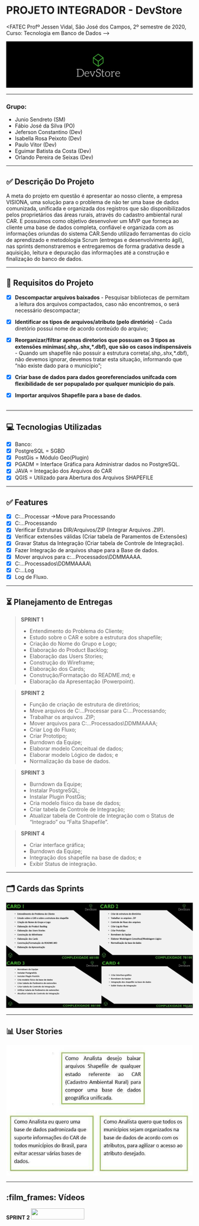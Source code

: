 # PROJETO INTEGRADOR - DevStore
<FATEC Profº Jessen Vidal, São José dos Campos, 2º semestre de 2020, Curso: Tecnologia em Banco de Dados -->
<!--img src="Imagens PI/Logo_Fatec.png"-->
<p align="center">
<img src="/Imagens PI/logo.jpg">


_________________________________________________________________________________________________
### **Grupo:**
- Junio Sendreto  (SM)
- Fábio José da Silva  (PO)
- Jeferson Constantino (Dev)
- Isabella Rosa Peixoto (Dev)
- Paulo Vitor (Dev)
- Eguimar Batista da Costa (Dev)
- Orlando Pereira de Seixas (Dev)
_________________________________________________________________________________________________

## :white_check_mark: Descrição Do Projeto
A meta do projeto em questão é apresentar ao nosso cliente, a empresa VISIONA, uma solução para o problema de não ter uma base de dados comunizada, unificada e organizada dos registros que são disponibilizados pelos proprietários das áreas rurais, através do cadastro ambiental rural CAR.   E possuimos como objetivo desenvolver um MVP que forneça ao cliente uma base de dados completa, confiável e organizada com as informações oriundas do sistema CAR.Sendo utilizado  ferramentas do ciclo de aprendizado e metodologia Scrum (entregas e desenvolvimento ágil), nas sprints demonstraremos e entregaremos de forma gradativa desde a aquisição, leitura e depuração das informações até a construção e finalização do banco de dados.
________________________________________________________________________________________________

## :green_book: Requisitos do Projeto

 - [x]  **Descompactar arquivos baixados** - Pesquisar bibliotecas de permitam a leitura dos arquivos compactados, caso não encontremos, o será necessário descompactar;

 - [x]  **Identificar os tipos de arquivos/atributo (pelo diretório)** - Cada diretório possui nome de acordo conteúdo do arquivo;

 - [x]  **Reorganizar/filtrar apenas diretorios que possuam os 3 tipos as extensões minimas(.shp,.shx,*.dbf), que são os casos indispensáveis** - Quando um shapefile não possuir a estrutura correta(.shp,.shx,*.dbf),  não devemos ignorar, devemos tratar esta situação, informando que “não existe dado para o município”;

 - [x]  **Criar base de dados para dados georeferenciados unifcada com flexibilidade de ser popupalado por qualquer município do país**. 

 - [x]  **Importar arquivos Shapefile para a base de dados**.<br><br>
________________________________________________________________________________________________
## :computer: Tecnologias Utilizadas 

 - [x] Banco:
 - [x] PostgreSQL 	= SGBD
 - [x] PostGis	= Módulo Geo(Plugin)
 - [x] PGADM	= Interface Gráfica para Administrar dados no PostgreSQL.
 - [x] JAVA	= Integação dos Arquivos do CAR
 - [x] QGIS = Utilizado para Abertura dos Arquivos SHAPEFILE
______________________________________________________________________________________________________

## :white_check_mark: Features
- [x] C:\...Processar ->Move para Processando
- [x] C:\...Processando
- [x] Verificar Estruturas DIR/Arquivos/ZIP (Integrar Arquivos .ZIP).
- [x] Verificar extensões válidas (Criar tabela de Paramentos de Extensões)
- [x] Gravar Status da Integração (Criar tabela de Controle de Integração).
- [x] Fazer Integração de arquivos shape para a Base de dados.
- [x] Mover arquivos para c:\...Processados\DDMMAAAA\.
- [x] C:\...Processados\DDMMAAAA\ 	
- [x] C:\...Log	
- [x] Log de Fluxo.
________________________________________________________________________________________________

## :hourglass_flowing_sand: Planejamento de Entregas
>  **SPRINT 1**
>- Entendimento do Problema do Cliente;
>- Estudo sobre o CAR e sobre a estrutura dos shapefile;
>- Criação do Nome do Grupo e Logo;
>- Elaboração do Product Backlog;
>- Elaboração das Users Stories;
>- Construção do Wireframe;
>- Elaboração dos Cards;
>- Construção/Formatação do README.md; e
>- Elaboração da Apresentação (Powerpoint).

>  **SPRINT 2**
>- Função de criação de estrutura de diretórios;
>- Move arquivos de  C:\...Processar para C:\...Processando;
>- Trabalhar os arquivos .ZIP;
>- Mover arquivos para C:\...Processados\DDMMAAAA\;
>- Criar Log do Fluxo;
>- Criar Prototipo;
>- Burndown da Equipe;
>- Elaborar modelo Conceitual de dados;
>- Elaborar modelo Lógico de dados; e
>- Normalização da base de dados.

>  **SPRINT 3**
>- Burndown da Equipe;
>- Instalar PostgreSQL;
>- Instalar Plugin PostGis;
>- Cria modelo físico da base de dados;
>- Criar tabela de Controle de Integração;
>- Atualizar tabela de Controle de Integração com o Status de “Integrado” ou “Falta Shapefile”.

> **SPRINT 4**
>- Criar interface gráfica;
>- Burndown da Equipe;
>- Integração dos shapefile na base de dados; e
>- Exibir Status de integração.

_____________________________________________________________________________________________

## :card_index_dividers: Cards das Sprints
<img src="/Imagens PI/CARDS_PI.jpeg">

_____________________________________________________________________________________________

## :bar_chart: User Stories
<img src="/Imagens PI/USER_STORIES_PI.jpeg">

_____________________________________________________________________________________________

## :film_frames: Vídeos

**SPRINT 2**
<img src="/Imagens PI/VIDEO_SPRINT_2.mp4" autostart="false" height="30" width="144" />
